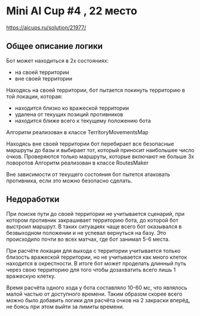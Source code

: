 # Mini AI Cup #4 , 22 место
https://aicups.ru/solution/21977/

## Общее описание логики

Бот может находиться в 2х состояниях: 
- на своей территории 
- вне своей территории

Находясь на своей территории, бот пытается покинуть территорию в той локации, которая:
- находится близко ко вражеской территории
- удалена от текущих позиций противников
- находится ближе всего к текущему положению бота  

Алгоритм реализован в классе TerritoryMovementsMap

Находясь вне своей территории бот перебирает все безопасные маршруты до базы и выбирает тот, 
который приносит наибольшее число очков.
Проверяются только маршруты, которые включают не больше 3х поворотов
Алгоритм реализован в классе RoutesMaker

Вне зависимости от текущего состояния бот пытется атаковать противника, если это можно безопасно сделать.

## Недоработки
При поиске пути до своей территории не учитывается сценарий, при котором противник закрашивает территорию 
бота, до которой бот выстроил маршрут. В таких ситуациях чаще всего бот оказывался в безвыходном положении и 
не успевал вернуться на базу. Это происходило почти во всех матчах, где бот занимал 5-6 места.

При расчёте локации для выхода с территории учитывается только близость вражеской территории,
но не учитывается как много клеток находится в окрестности. В итоге бот может проделать длинный путь через
свою территорию для того чтобы дозахватить всего лишь 1 вражескую клетку.

Время расчёта одного хода у бота составляло 10-60 мс, что являлось малой частью от доступного времени.
Таким образом скорее всего можно было добавить логики для расчёта очков на 2 закраски вперёд, 
не боясь при этом выйти за лимиты времени.

